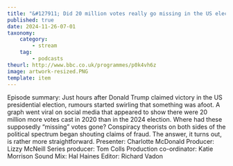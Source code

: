 ```yaml
---
title: "&#127911; Did 20 million votes really go missing in the US election?"
published: true
date: 2024-11-26-07-01
taxonomy:
    category:
        - stream
    tag:
        - podcasts
theurl: http://www.bbc.co.uk/programmes/p0k4vh6z
image: artwork-resized.PNG
template: item
---
```


Episode summary: Just hours after Donald Trump claimed victory in the US presidential election, rumours started swirling that something was afoot. A graph went viral on social media that appeared to show there were 20 million more votes cast in 2020 than in the 2024 election. Where had these supposedly &ldquo;missing&rdquo; votes gone? Conspiracy theorists on both sides of the political spectrum began shouting claims of fraud. The answer, it turns out, is rather more straightforward. Presenter: Charlotte McDonald Producer: Lizzy McNeill Series producer: Tom Colls Production co-ordinator: Katie Morrison Sound Mix: Hal Haines Editor: Richard Vadon
